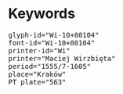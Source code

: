 # Keywords
<pre>
glyph-id="Wi-10+80104"
font-id="Wi-10+80104"
printer-id="Wi"
printer="Maciej Wirzbięta"
period="1555/7-1605"
place="Kraków"
PT plate="563"
</pre>
